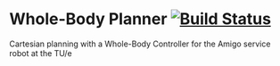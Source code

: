 Whole-Body Planner [![Build Status](https://travis-ci.org/Rayman/whole_body_planner.svg?branch=master)](https://travis-ci.org/Rayman/whole_body_planner)
==================

Cartesian planning with a Whole-Body Controller for the Amigo service robot at the TU/e
